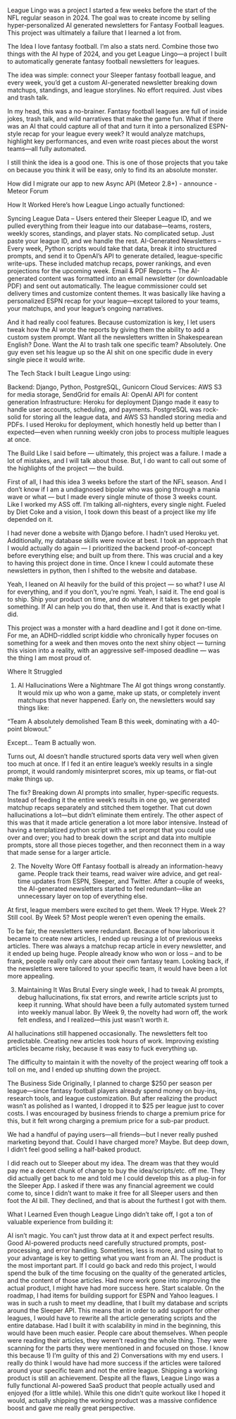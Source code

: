 League Lingo was a project I started a few weeks before the start of the NFL regular season in 2024. The goal was to create income by selling hyper-personalized AI generated newsletters for Fantasy Football leagues. This project was ultimately a failure that I learned a lot from.

 

The Idea
I love fantasy football. I’m also a stats nerd. Combine those two things with the AI hype of 2024, and you get League Lingo—a project I built to automatically generate fantasy football newsletters for leagues.

The idea was simple: connect your Sleeper fantasy football league, and every week, you’d get a custom AI-generated newsletter breaking down matchups, standings, and league storylines. No effort required. Just vibes and trash talk.

In my head, this was a no-brainer. Fantasy football leagues are full of inside jokes, trash talk, and wild narratives that make the game fun. What if there was an AI that could capture all of that and turn it into a personalized ESPN-style recap for your league every week? It would analyze matchups, highlight key performances, and even write roast pieces about the worst teams—all fully automated.

I still think the idea is a good one. This is one of those projects that you take on because you think it will be easy, only to find its an absolute monster.

How did I migrate our app to new Async API (Meteor 2.8+) - announce - Meteor Forum

 

 

How It Worked
Here’s how League Lingo actually functioned:

Syncing League Data – Users entered their Sleeper League ID, and we pulled everything from their league into our database—teams, rosters, weekly scores, standings, and player stats. No complicated setup. Just paste your league ID, and we handle the rest.
AI-Generated Newsletters – Every week, Python scripts would take that data, break it into structured prompts, and send it to OpenAI’s API to generate detailed, league-specific write-ups. These included matchup recaps, power rankings, and even projections for the upcoming week.
Email & PDF Reports – The AI-generated content was formatted into an email newsletter (or downloadable PDF) and sent out automatically. The league commissioner could set delivery times and customize content themes.
It was basically like having a personalized ESPN recap for your league—except tailored to your teams, your matchups, and your league’s ongoing narratives.

And it had really cool features. Because customization is key, I let users tweak how the AI wrote the reports by giving them the ability to add a custom system prompt. Want all the newsletters written in Shakespearean English? Done. Want the AI to trash talk one specific team? Absolutely. One guy even set his league up so the AI shit on one specific dude in every single piece it would write.

 

 

The Tech Stack
I built League Lingo using:

Backend: Django, Python, PostgreSQL, Gunicorn
Cloud Services: AWS S3 for media storage, SendGrid for emails
AI: OpenAI API for content generation
Infrastructure: Heroku for deployment
Django made it easy to handle user accounts, scheduling, and payments. PostgreSQL was rock-solid for storing all the league data, and AWS S3 handled storing media and PDFs. I used Heroku for deployment, which honestly held up better than I expected—even when running weekly cron jobs to process multiple leagues at once.

 

 

The Build
Like I said before — ultimately, this project was a failure. I made a lot of mistakes, and I will talk about those. But, I do want to call out some of the highlights of the project — the build.

First of all, I had this idea 3 weeks before the start of the NFL season. And I don’t know if I am a undiagnosed bipolar who was going through a mania wave or what — but I made every single minute of those 3 weeks count. Like I worked my ASS off. I’m talking all-nighters, every single night. Fueled by Diet Coke and a vision, I took down this beast of a project like my life depended on it.

I had never done a website with Django before. I hadn’t used Heroku yet. Additionally, my database skills were novice at best. I took an approach that I would actually do again — I prioritized the backend proof-of-concept before everything else; and built up from there. This was crucial and a key to having this project done in time. Once I knew I could automate these newsletters in python, then I shifted to the website and database.

Yeah, I leaned on AI heavily for the build of this project — so what? I use AI for everything, and if you don’t, you’re ngmi. Yeah, I said it. The end goal is to ship. Ship your product on time, and do whatever it takes to get people something. If AI can help you do that, then use it. And that is exactly what I did.

This project was a monster with a hard deadline and I got it done on-time. For me, an ADHD-riddled script kiddie who chronically hyper focuses on something for a week and then moves onto the next shiny object —  turning this vision into a reality, with an aggressive self-imposed deadline — was the thing I am most proud of.

 

 

Where It Struggled
1. AI Hallucinations Were a Nightmare
The AI got things wrong constantly. It would mix up who won a game, make up stats, or completely invent matchups that never happened. Early on, the newsletters would say things like:

“Team A absolutely demolished Team B this week, dominating with a 40-point blowout.”

Except… Team B actually won.

Turns out, AI doesn’t handle structured sports data very well when given too much at once. If I fed it an entire league’s weekly results in a single prompt, it would randomly misinterpret scores, mix up teams, or flat-out make things up.

The fix? Breaking down AI prompts into smaller, hyper-specific requests. Instead of feeding it the entire week’s results in one go, we generated matchup recaps separately and stitched them together. That cut down hallucinations a lot—but didn’t eliminate them entirely. The other aspect of this was that it made article generation a lot more labor intensive. Instead of having a templatized python script with a set prompt that you could use over and over; you had to break down the script and data into multiple prompts, store all those pieces together, and then reconnect them in a way that made sense for a larger article.

2. The Novelty Wore Off
Fantasy football is already an information-heavy game. People track their teams, read waiver wire advice, and get real-time updates from ESPN, Sleeper, and Twitter. After a couple of weeks, the AI-generated newsletters started to feel redundant—like an unnecessary layer on top of everything else.

At first, league members were excited to get them. Week 1? Hype. Week 2? Still cool. By Week 5? Most people weren’t even opening the emails.

To be fair, the newsletters were redundant. Because of how laborious it became to create new articles, I ended up reusing a lot of previous weeks articles. There was always a matchup recap article in every newsletter, and it ended up being huge. People already know who won or loss – and to be frank, people really only care about their own fantasy team. Looking back, if the newsletters were tailored to your specific team, it would have been a lot more appealing.

3. Maintaining It Was Brutal
Every single week, I had to tweak AI prompts, debug hallucinations, fix stat errors, and rewrite article scripts just to keep it running. What should have been a fully automated system turned into weekly manual labor. By Week 9, the novelty had worn off, the work felt endless, and I realized—this just wasn’t worth it.

AI hallucinations still happened occasionally. The newsletters felt too predictable. Creating new articles took hours of work. Improving existing articles became risky, because it was easy to fuck everything up.

The difficulty to maintain it with the novelty of the project wearing off took a toll on me, and I ended up shutting down the project.

 

 

The Business Side
Originally, I planned to charge $250 per season per league—since fantasy football players already spend money on buy-ins, research tools, and league customization. But after realizing the product wasn’t as polished as I wanted, I dropped it to $25 per league just to cover costs. I was encouraged by business friends to charge a premium price for this, but it felt wrong charging a premium price for a sub-par product.

We had a handful of paying users—all friends—but I never really pushed marketing beyond that. Could I have charged more? Maybe. But deep down, I didn’t feel good selling a half-baked product.

I did reach out to Sleeper about my idea. The dream was that they would pay me a decent chunk of change to buy the idea/scripts/etc. off me. They did actually get back to me and told me I could develop this as a plug-in for the Sleeper App. I asked if there was any financial agreement we could come to, since I didn’t want to make it free for all Sleeper users and then foot the AI bill. They declined, and that is about the furthest I got with them.

 

 

What I Learned
Even though League Lingo didn’t take off, I got a ton of valuable experience from building it:

AI isn’t magic. You can’t just throw data at it and expect perfect results. Good AI-powered products need carefully structured prompts, post-processing, and error handling. Sometimes, less is more, and using that to your advantage is key to getting what you want from an AI.
The product is the most important part. If I could go back and redo this project, I would spend the bulk of the time focusing on the quality of the generated articles, and the content of those articles. Had more work gone into improving the actual product, I might have had more success here.
Start scalable. On the roadmap, I had items for building support for ESPN and Yahoo leagues. I was in such a rush to meet my deadline, that I built my database and scripts around the Sleeper API. This means that in order to add support for other leagues, I would have to rewrite all the article generating scripts and the entire database. Had I built it with scalability in mind in the beginning, this would have been much easier.
People care about themselves. When people were reading their articles, they weren’t reading the whole thing. They were scanning for the parts they were mentioned in and focused on those. I know this because 1) I’m guilty of this and 2) Conversations with my end users. I really do think I would have had more success if the articles were tailored around your specific team and not the entire league.
Shipping a working product is still an achievement. Despite all the flaws, League Lingo was a fully functional AI-powered SaaS product that people actually used and enjoyed (for a little while). While this one didn’t quite workout like I hoped it would, actually shipping the working product was a massive confidence boost and gave me really great perspective.
